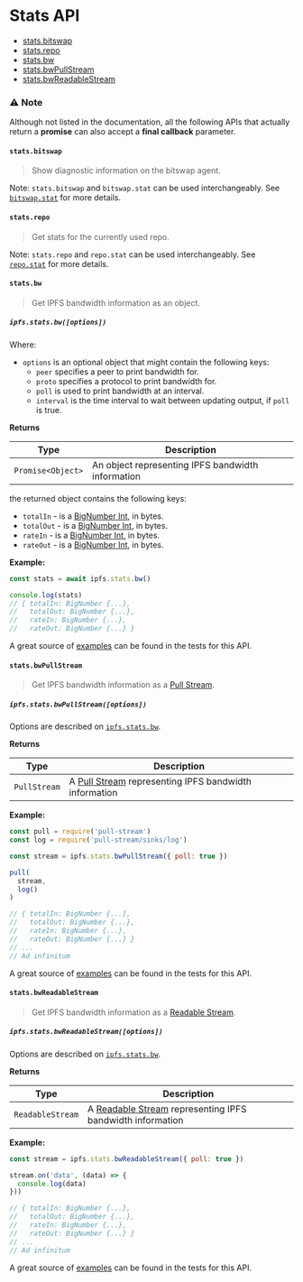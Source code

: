 # Stats API

* [stats.bitswap](#statsbitswap)
* [stats.repo](#statsrepo)
* [stats.bw](#statsbw)
* [stats.bwPullStream](#statsbwpullstream)
* [stats.bwReadableStream](#statsbwreadablestream)

### ⚠️ Note
Although not listed in the documentation, all the following APIs that actually return a **promise** can also accept a **final callback** parameter.

#### `stats.bitswap`

> Show diagnostic information on the bitswap agent.

Note: `stats.bitswap` and `bitswap.stat` can be used interchangeably. See [`bitswap.stat`](./BITSWAP.md#bitswapstat) for more details.

#### `stats.repo`

> Get stats for the currently used repo.

Note: `stats.repo` and `repo.stat` can be used interchangeably. See [`repo.stat`](./REPO.md#repostat) for more details.

#### `stats.bw`

> Get IPFS bandwidth information as an object.

##### `ipfs.stats.bw([options])`

Where:

- `options` is an optional object that might contain the following keys:
  - `peer` specifies a peer to print bandwidth for.
  - `proto` specifies a protocol to print bandwidth for.
  - `poll` is used to print bandwidth at an interval.
  - `interval` is the time interval to wait between updating output, if `poll` is true.

**Returns**

| Type | Description |
| -------- | -------- |
| `Promise<Object>` | An object representing IPFS bandwidth information |

the returned object contains the following keys:

- `totalIn` - is a [BigNumber Int][bigNumber], in bytes.
- `totalOut` - is a [BigNumber Int][bigNumber], in bytes.
- `rateIn` - is a [BigNumber Int][bigNumber], in bytes.
- `rateOut` - is a [BigNumber Int][bigNumber], in bytes.

**Example:**

```JavaScript
const stats = await ipfs.stats.bw()

console.log(stats)
// { totalIn: BigNumber {...},
//   totalOut: BigNumber {...},
//   rateIn: BigNumber {...},
//   rateOut: BigNumber {...} }
```

A great source of [examples][] can be found in the tests for this API.

#### `stats.bwPullStream`

> Get IPFS bandwidth information as a [Pull Stream][ps].

##### `ipfs.stats.bwPullStream([options])`

Options are described on [`ipfs.stats.bw`](#bw).

**Returns**

| Type | Description |
| -------- | -------- |
| `PullStream` | A [Pull Stream][ps] representing IPFS bandwidth information |

**Example:**

```JavaScript
const pull = require('pull-stream')
const log = require('pull-stream/sinks/log')

const stream = ipfs.stats.bwPullStream({ poll: true })

pull(
  stream,
  log()
)

// { totalIn: BigNumber {...},
//   totalOut: BigNumber {...},
//   rateIn: BigNumber {...},
//   rateOut: BigNumber {...} }
// ...
// Ad infinitum
```

A great source of [examples][] can be found in the tests for this API.

#### `stats.bwReadableStream`

> Get IPFS bandwidth information as a [Readable Stream][rs].

##### `ipfs.stats.bwReadableStream([options])`

Options are described on [`ipfs.stats.bw`](#bw).

**Returns**

| Type | Description |
| -------- | -------- |
| `ReadableStream` | A [Readable Stream][rs] representing IPFS bandwidth information |

**Example:**

```JavaScript
const stream = ipfs.stats.bwReadableStream({ poll: true })

stream.on('data', (data) => {
  console.log(data)
}))

// { totalIn: BigNumber {...},
//   totalOut: BigNumber {...},
//   rateIn: BigNumber {...},
//   rateOut: BigNumber {...} }
// ...
// Ad infinitum
```

A great source of [examples][] can be found in the tests for this API.

[bigNumber]: https://github.com/MikeMcl/bignumber.js/
[rs]: https://www.npmjs.com/package/readable-stream
[ps]: https://www.npmjs.com/package/pull-stream
[examples]: https://github.com/ipfs/interface-ipfs-core/blob/master/src/stats
